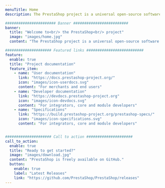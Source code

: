 ```yaml
---
menuTitle: Home
description: The PrestaShop project is a universal open-source software platform to build your e-commerce solution.

####################### Banner #########################
banner:
  title: "Welcome to<br/> the PrestaShop<br/> project"
  image: "images/home.jpg"
  content: "The PrestaShop project is a universal open-source software platform to build your e-commerce solution."

##################### Featured links ##########################
feature:
  enable: true
  title: "Project documentation"
  feature_item:
    - name: "User documentation"
      link: "https://docs.prestashop-project.org/"
      icon: "images/icon-userdocs.svg"
      content: "For merchants and end users"
    - name: "Developer documentation"
      link: "https://devdocs.prestashop-project.org"
      icon: "images/icon-devdocs.svg"
      content: "For integrators, core and module developers"
    - name: "Specifications"
      link: "https://build.prestashop-project.org/prestashop-specs/"
      icon: "images/icon-specifications.svg"
      content: "For integrators, core and module developers"


##################### Call to action #####################
call_to_action:
  enable: true
  title: "Ready to get started?"
  image: "images/download.jpg"
  content: "PrestaShop is freely available on GitHub."
  button:
    enable: true
    label: "Latest Releases"
    link: "https://github.com/PrestaShop/PrestaShop/releases"
---
```

